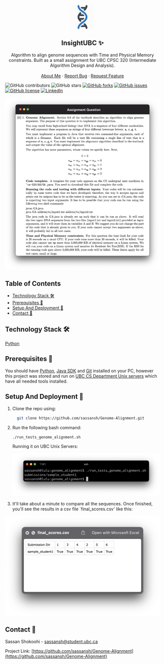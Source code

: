 <!-- PROJECT LOGO -->
<br />
<p align="center">
 <a href="https://github.com/sassansh/Genome-Alignment">
    <img src="/images/logo.png" alt="Logo" width="80" height="80">
  </a>
  <h2 align="center">InsightUBC ✨</h2>

  <p align="center">
    Algorithm to align genome sequences with Time and Physical Memory constraints. Built as a small assignment for UBC CPSC 320 (Intermediate Algorithm Design and Analysis).
    <br />
    <br />
    <a href="https://sassanshokoohi.ca">About Me</a>
    ·
    <a href="https://github.com/sassansh/Genome-Alignment/issues">Report Bug</a>
    ·
    <a href="https://github.com/sassansh/Genome-Alignment/issues">Request Feature</a>
  </p>
</p>

![GitHub contributors](https://img.shields.io/github/contributors/sassansh/Genome-Alignment?color=ffcc66&style=for-the-badge)
![GitHub stars](https://img.shields.io/github/stars/sassansh/Genome-Alignment?color=ffcc66&style=for-the-badge)
[![GitHub forks](https://img.shields.io/github/forks/sassansh/Genome-Alignment?style=for-the-badge)](https://github.com/sassansh/Genome-Alignment/network)
[![GitHub issues](https://img.shields.io/github/issues/sassansh/Genome-Alignment?color=ffcc66&style=for-the-badge)](https://github.com/sassansh/Genome-Alignment/issues)
[![GitHub license](https://img.shields.io/github/license/sassansh/Genome-Alignment?style=for-the-badge)](https://github.com/sassansh/Genome-Alignment/blob/master/LICENSE)
[![LinkedIn][linkedin-shield]][linkedin-url]

![Assignment Question](/images/assignment_question.png)

## Table of Contents

- [Technology Stack 🛠️](#technology-stack-)
- [Prerequisites 🍪](#prerequisites-)
- [Setup And Deployment 🔧](#setup-and-deployment-)
- [Contact 📧](#contact-)

## Technology Stack 🛠️

[Python](https://www.python.org/)

## Prerequisites 🍪

You should have [Python](https://www.python.org/), [Java SDK](https://www.oracle.com/ca-en/java/technologies/javase-downloads.html) and [Git](https://git-scm.com/) installed on your PC, however this project was stored and run on [UBC CS Department Unix servers](https://my.cs.ubc.ca/docs/connecting-department-unix-servers) which have all needed tools installed.

## Setup And Deployment 🔧

1. Clone the repo using:

   ```bash
     git clone https://github.com/sassansh/Genome-Alignment.git
   ```

2. Run the following bash command:

   ```bash
   ./run_tests_genome_alignment.sh
   ```

   Running it on UBC Unix Servers:

   ![Run](/images/run.png)


3. It'll take about a minute to compare all the sequences. Once finished, you'll see the results in a csv file `final_scores.csv' like this:

![Final Scores](/images/final_scores.png)


## Contact 📧

Sassan Shokoohi - sassansh@student.ubc.ca

Project Link: [https://github.com/sassansh/Genome-Alignment](https://github.com/sassansh/Genome-Alignment)

[linkedin-shield]: https://img.shields.io/badge/-LinkedIn-black.svg?style=for-the-badge&logo=linkedin&colorB=555
[linkedin-url]: https://www.linkedin.com/in/sassanshokoohi/
